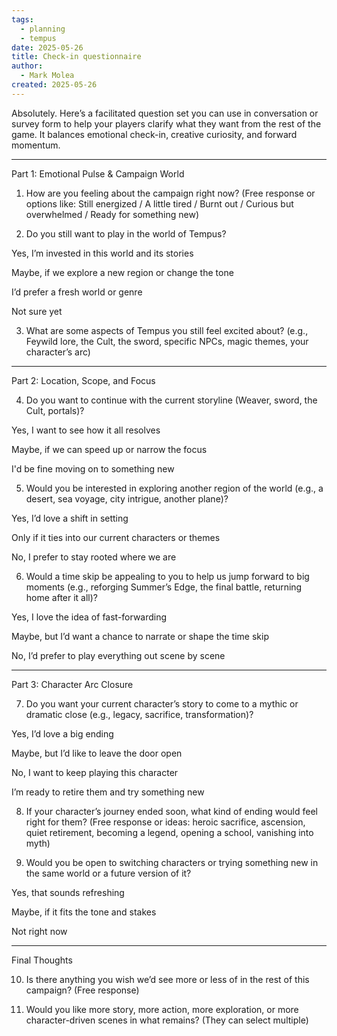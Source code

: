 ```yaml
---
tags:
  - planning
  - tempus
date: 2025-05-26
title: Check-in questionnaire
author:
  - Mark Molea
created: 2025-05-26
---
```









Absolutely. Here’s a facilitated question set you can use in conversation or survey form to help your players clarify what they want from the rest of the game. It balances emotional check-in, creative curiosity, and forward momentum.


---

Part 1: Emotional Pulse & Campaign World

1. How are you feeling about the campaign right now?
(Free response or options like: Still energized / A little tired / Burnt out / Curious but overwhelmed / Ready for something new)

2. Do you still want to play in the world of Tempus?

Yes, I’m invested in this world and its stories

Maybe, if we explore a new region or change the tone

I’d prefer a fresh world or genre

Not sure yet


3. What are some aspects of Tempus you still feel excited about?
(e.g., Feywild lore, the Cult, the sword, specific NPCs, magic themes, your character’s arc)


---

Part 2: Location, Scope, and Focus

4. Do you want to continue with the current storyline (Weaver, sword, the Cult, portals)?

Yes, I want to see how it all resolves

Maybe, if we can speed up or narrow the focus

I'd be fine moving on to something new


5. Would you be interested in exploring another region of the world (e.g., a desert, sea voyage, city intrigue, another plane)?

Yes, I’d love a shift in setting

Only if it ties into our current characters or themes

No, I prefer to stay rooted where we are


6. Would a time skip be appealing to you to help us jump forward to big moments (e.g., reforging Summer’s Edge, the final battle, returning home after it all)?

Yes, I love the idea of fast-forwarding

Maybe, but I’d want a chance to narrate or shape the time skip

No, I’d prefer to play everything out scene by scene



---

Part 3: Character Arc Closure

7. Do you want your current character’s story to come to a mythic or dramatic close (e.g., legacy, sacrifice, transformation)?

Yes, I’d love a big ending

Maybe, but I’d like to leave the door open

No, I want to keep playing this character

I’m ready to retire them and try something new


8. If your character’s journey ended soon, what kind of ending would feel right for them?
(Free response or ideas: heroic sacrifice, ascension, quiet retirement, becoming a legend, opening a school, vanishing into myth)

9. Would you be open to switching characters or trying something new in the same world or a future version of it?

Yes, that sounds refreshing

Maybe, if it fits the tone and stakes

Not right now



---

Final Thoughts

10. Is there anything you wish we’d see more or less of in the rest of this campaign?
(Free response)

11. Would you like more story, more action, more exploration, or more character-driven scenes in what remains?
(They can select multiple)